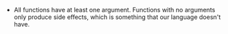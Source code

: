 - All functions have at least one argument. Functions
  with no arguments only produce side effects, which is
  something that our language doesn't have.
